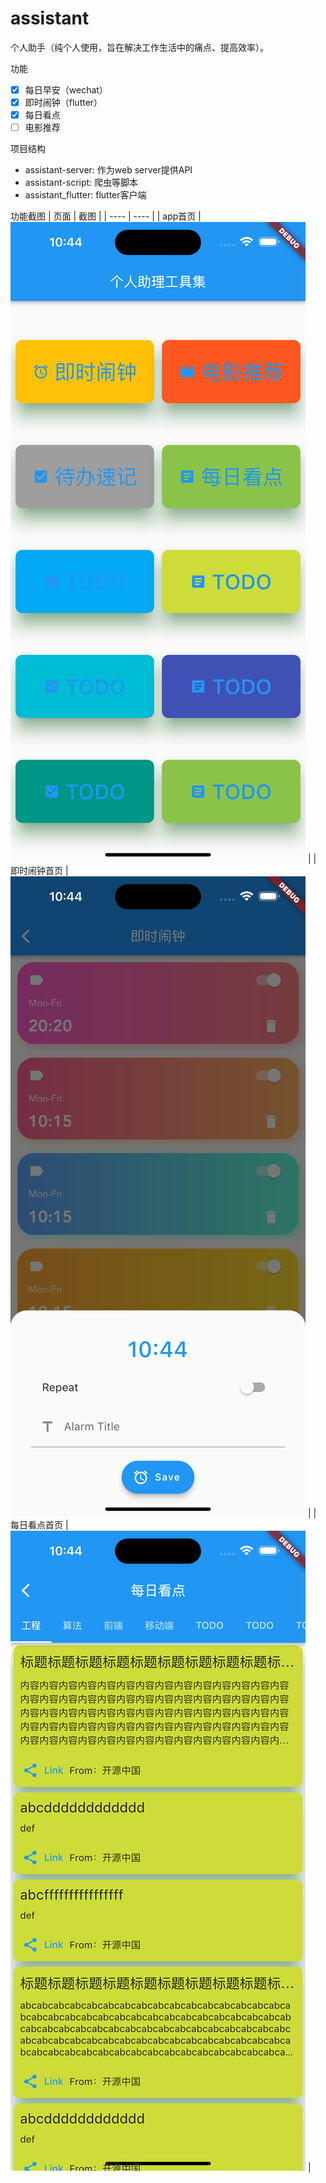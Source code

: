 # assistant
个人助手（纯个人使用，旨在解决工作生活中的痛点、提高效率）。

功能
- [x] 每日早安（wechat）
- [x] 即时闹钟（flutter）
- [x] 每日看点
- [ ] 电影推荐

项目结构
- assistant-server: 作为web server提供API
- assistant-script: 爬虫等脚本
- assistant_flutter: flutter客户端

功能截图
|  页面              | 截图  |
|  ----             | ----  |
| app首页            | ![app首页](https://raw.githubusercontent.com/lewiszlw/assistant/main/doc/screenshot_homepage.png) |
| 即时闹钟首页        | ![即时闹钟首页](https://raw.githubusercontent.com/lewiszlw/assistant/main/doc/screenshot_alarm_clock_homepage.png) |
| 每日看点首页        | ![每日看点首页](https://raw.githubusercontent.com/lewiszlw/assistant/main/doc/screenshot_daily_article_homepage.png) |